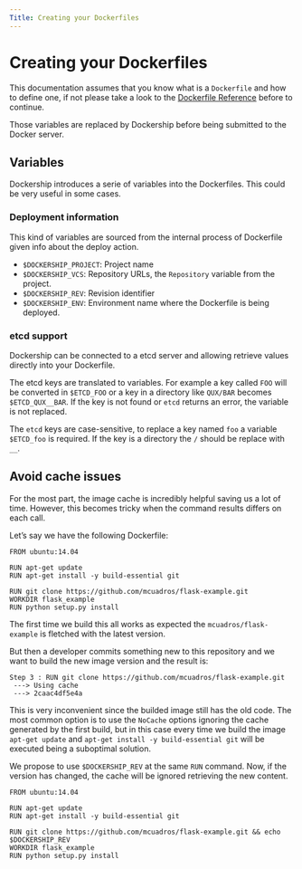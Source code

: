 ```yaml
---
Title: Creating your Dockerfiles
---
```


Creating your Dockerfiles
=========================

This documentation assumes that you know what is a `Dockerfile` and how to define one, if not please take a look to the [Dockerfile Reference](http://docs.docker.com/reference/builder/) before to continue.

Those variables are replaced by Dockership before being submitted to the Docker server.

## Variables

Dockership introduces a serie of variables into the Dockerfiles. This could be very useful in some cases.

### Deployment information

This kind of variables are sourced from the internal process of Dockerfile given info about the deploy action.

* `$DOCKERSHIP_PROJECT`: Project name
* `$DOCKERSHIP_VCS`: Repository URLs, the `Repository` variable from the project.
* `$DOCKERSHIP_REV`: Revision identifier
* `$DOCKERSHIP_ENV`: Environment name where the Dockerfile is being deployed.

### etcd support

Dockership can be connected to a etcd server and allowing retrieve values directly into your Dockerfile.

The etcd keys are translated to variables. For example a key called `FOO` will be converted in `$ETCD_FOO` or a key in a directory like `QUX/BAR` becomes `$ETCD_QUX__BAR`. If the key is not found or `etcd` returns an error, the variable is not replaced.

The `etcd` keys are case-sensitive, to replace a key named `foo` a variable `$ETCD_foo` is required. If the key is a directory the `/` should be replace with `__`.



## Avoid cache issues

For the most part, the image cache is incredibly helpful saving us a lot of time. However, this becomes tricky when the command results differs on each call.

Let’s say we have the following Dockerfile:

```
FROM ubuntu:14.04

RUN apt-get update
RUN apt-get install -y build-essential git

RUN git clone https://github.com/mcuadros/flask-example.git
WORKDIR flask_example
RUN python setup.py install
```

The first time we build this all works as expected the `mcuadros/flask-example` is fletched with the latest version.

But then a developer commits something new to this repository and we want to build the new image version and the result is:

```
Step 3 : RUN git clone https://github.com/mcuadros/flask-example.git
 ---> Using cache
 ---> 2caac4df5e4a
```

This is very inconvenient since the builded image still has the old code. The most common option is to use the `NoCache` options ignoring the cache generated by the first build, but in this case every time we build the image `apt-get update` and `apt-get install -y build-essential git` will be executed being a suboptimal solution.

We propose to use `$DOCKERSHIP_REV` at the same `RUN` command. Now, if the version has changed, the cache will be ignored retrieving the new content.

```
FROM ubuntu:14.04

RUN apt-get update
RUN apt-get install -y build-essential git

RUN git clone https://github.com/mcuadros/flask-example.git && echo $DOCKERSHIP_REV
WORKDIR flask_example
RUN python setup.py install
```
